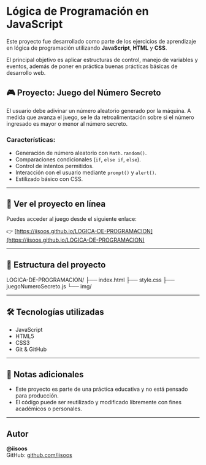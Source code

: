 # Lógica de Programación en JavaScript

Este proyecto fue desarrollado como parte de los ejercicios de aprendizaje en lógica de programación utilizando **JavaScript**, **HTML** y **CSS**.

El principal objetivo es aplicar estructuras de control, manejo de variables y eventos, además de poner en práctica buenas prácticas básicas de desarrollo web.

## 🎮 Proyecto: Juego del Número Secreto

El usuario debe adivinar un número aleatorio generado por la máquina. A medida que avanza el juego, se le da retroalimentación sobre si el número ingresado es mayor o menor al número secreto.

### Características:

- Generación de número aleatorio con `Math.random()`.
- Comparaciones condicionales (`if`, `else if`, `else`).
- Control de intentos permitidos.
- Interacción con el usuario mediante `prompt()` y `alert()`.
- Estilizado básico con CSS.

---

## 🔗 Ver el proyecto en línea

Puedes acceder al juego desde el siguiente enlace:

👉 [https://iisoos.github.io/LOGICA-DE-PROGRAMACION](https://iisoos.github.io/LOGICA-DE-PROGRAMACION)

---

## 📁 Estructura del proyecto

LOGICA-DE-PROGRAMACION/
├── index.html
├── style.css
├── juegoNumeroSecreto.js
└── img/


---

## 🛠️ Tecnologías utilizadas

- JavaScript
- HTML5
- CSS3
- Git & GitHub

---

## 📌 Notas adicionales

- Este proyecto es parte de una práctica educativa y no está pensado para producción.
- El código puede ser reutilizado y modificado libremente con fines académicos o personales.

---

## Autor

**@iisoos**  
GitHub: [github.com/iisoos](https://github.com/iisoos)
